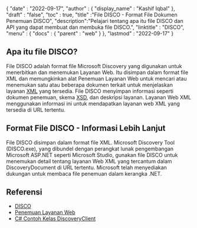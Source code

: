 {
  "date" : "2022-09-17",
  "author" : {
    "display_name" : "Kashif Iqbal"
},
  "draft" : "false",
  "toc" : true,
  "title" :"File DISCO - Format File Dokumen Penemuan DISCO",
  "description":"Pelajari tentang apa itu file DISCO dan API yang dapat membuat dan membuka file DISCO.",
  "linktitle" : "DISCO",
  "menu" : {
    "docs" : {
      "parent" : "web"
}
},
  "lastmod" : "2022-09-17"
}

## Apa itu file DISCO?

File DISCO adalah format file Microsoft Discovery yang digunakan untuk menerbitkan dan menemukan Layanan Web. Itu disimpan dalam format file XML dan memungkinkan alat Penemuan Layanan Web untuk mencari atau menemukan satu atau beberapa dokumen terkait untuk menjelaskan layanan [XML](/id/web/xml/) yang tersedia. File DISCO menyimpan informasi seperti dokumen penemuan, skema [XSD](/programming/xsd/), dan deskripsi layanan. Layanan Web XML menggunakan informasi ini untuk mendapatkan layanan web XML yang tersedia di URL tertentu.

## Format File DISCO - Informasi Lebih Lanjut

File DISCO disimpan dalam format file XML. Microsoft Discovery Tool (DISCO.exe), yang dibundel dengan perangkat lunak pengembangan Microsoft ASP.NET seperti Microsoft Studio, gunakan file DISCO untuk menemukan detail tentang layanan Web XML yang tercantum dalam DiscoveryDocument di URL tertentu. Microsoft telah menyediakan dukungan untuk membaca file penemuan dalam kerangka .NET.

## Referensi

* [DISCO](https://appsource.microsoft.com/en-us/product/office/WA104381894)
* [Penemuan Layanan Web](https://en.wikipedia.org/wiki/Web_Services_Discovery)
* [C# Contoh Kelas DiscoveryClient](https://learn.microsoft.com/en-us/dotnet/api/system.web.services.discovery.discoveryclientprotocol?view=netframework-4.8)


